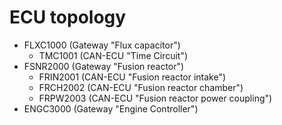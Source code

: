 # ECU topology

- FLXC1000 (Gateway "Flux capacitor")
  - TMC1001 (CAN-ECU "Time Circuit")
- FSNR2000 (Gateway "Fusion reactor")
  - FRIN2001 (CAN-ECU "Fusion reactor intake")  
  - FRCH2002 (CAN-ECU "Fusion reactor chamber")
  - FRPW2003 (CAN-ECU "Fusion reactor power coupling")
- ENGC3000 (Gateway "Engine Controller")
